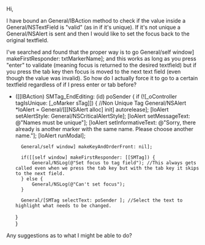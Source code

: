 

Hi,

I have bound an General/IBAction method to check if the value inside a General/NSTextField is "valid" (as in if it's unique). If it's not unique a General/NSAlert is sent and then I would like to set the focus back to the original textfield.

I've searched and found that the proper way is to go General/self window] makeFirstResponder: txtMarkerName]; and this works as long as you press "enter" to validate (meaning focus is returned to the desired textfield) but if you press the tab key then focus is moved to the next text field (even though the value was invalid). So how do I actually force it to go to a certain textfield regardless of if I press enter or tab before?

    
- ([[IBAction) SMTag_EndEditing: (id) poSender {
    if (![_oController tagIsUnique: [_oMarker sTag]]) { 
        //Non Unique Tag
        General/NSAlert *loAlert = General/[[[NSAlert alloc] init] autorelease];
        [loAlert setAlertStyle: General/NSCriticalAlertStyle];
        [loAlert setMessageText: @"Names must be unique"];
        [loAlert setInformativeText: @"Sorry, there already is another marker with the same name. Please choose another name."];
        [loAlert runModal];
        
        General/self window] makeKeyAndOrderFront: nil];

        if([[self window] makeFirstResponder: [[SMTag]) {
            General/NSLog(@"Set focus to tag field"); //This always gets called even when we press the tab key but with the tab key it skips to the next field.
        } else {
            General/NSLog(@"Can't set focus");
        }

        General/[SMTag selectText: poSender ]; //Select the text to highlight what needs to be changed.
    }    
}


Any suggestions as to what I might be able to do?